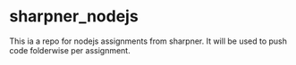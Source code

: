 # sharpner_nodejs
This ia a repo for nodejs assignments from sharpner. It will be used to push code folderwise per assignment.
